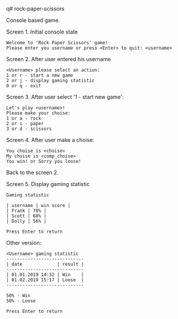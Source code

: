 q# rock-paper-scissors

Console based game.

Screen 1. Initial console state

```
Welcome to 'Rock Paper Scissors' game!
Please enter you username or press <Enter> to quit: <username>
```

Screen 2. After user entered his username
```
<Username> please select an action:
1 or r - start a new game
2 or j - display gaming statistic
0 or q - exit
```

Screen 3. After user select '1 - start new game':
```
Let's play <username>!
Please make your choise:
1 or a - rock
2 or s - paper
3 or d - scissors
```

Screen 4. After user make a choise:
```
You choise is <choise>
My choise is <comp_choise>
You win! or Sorry you loose!
```

Back to the screen 2.

Screen 5. Display gaming statistic
```
Gaming statistic

| username | win score |
| Frank | 70% |
| Scott | 68% |
| Dolly | 56% |

Press Enter to return
```
Other version:
```
<Username> gaming statistic
-----------------------------
| date             | result |
-----------------------------
| 01.01.2019 14:32 | Win    |
| 01.02.2019 15:17 | Loose  |
-----------------------------

50% - Win
50% - Loose

Press Enter to return
```